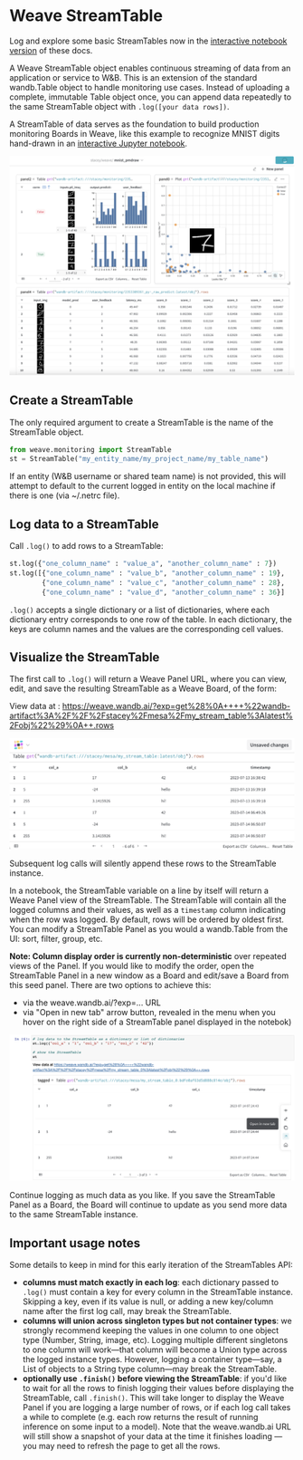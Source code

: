 # Weave StreamTable

Log and explore some basic StreamTables now in the [interactive notebook version](../ProductionMontoring/stream_table_api.ipynb) of these docs.

A Weave StreamTable object enables continuous streaming of data from an application or service to W&B. This is an extension of the standard wandb.Table object to handle monitoring use cases. Instead of uploading a complete, immutable Table object once, you can append data repeatedly to the same StreamTable object with `.log([your data rows])`.

A StreamTable of data serves as the foundation to build production monitoring Boards in Weave, like this example to recognize MNIST digits hand-drawn in an [interactive Jupyter notebook](../ProductionMonitoring/ProductionMonitoringConceptualOverview.ipynb).

![small_prodmon_board](../../../docs/assets/mnist_pm_draw_hover.png)
 
## Create a StreamTable

The only required argument to create a StreamTable is the name of the StreamTable object. 

```python
from weave.monitoring import StreamTable
st = StreamTable("my_entity_name/my_project_name/my_table_name")
```
If an entity (W&B username or shared team name) is not provided, this will attempt to  default to the current logged in entity on the local machine if there is one (via ~/.netrc file).

## Log data to a StreamTable

Call `.log()` to add rows to a StreamTable:

```python
st.log({"one_column_name" : "value_a", "another_column_name" : 7})
st.log([{"one_column_name" : "value_b", "another_column_name" : 19},
        {"one_column_name" : "value_c", "another_column_name" : 28},
        {"one_column_name" : "value_d", "another_column_name" : 36}]
```
`.log()` accepts a single dictionary or a list of dictionaries, where each dictionary entry corresponds to one row of the table. In each dictionary, the keys are column names and the values are the corresponding cell values.

## Visualize the StreamTable

The first call to `.log()` will return a Weave Panel URL, where you can view, edit, and save the resulting StreamTable as a Weave Board, of the form:

View data at : https://weave.wandb.ai/?exp=get%28%0A++++%22wandb-artifact%3A%2F%2F%2Fstacey%2Fmesa%2Fmy_stream_table%3Alatest%2Fobj%22%29%0A++.rows

![prodmon_tiny_table](../../../docs/assets/small_stream_table.png)


Subsequent log calls will silently append these rows to the StreamTable instance.

In a notebook, the StreamTable variable on a line by itself will return a Weave Panel view of the StreamTable. The StreamTable will contain all the logged columns and their values, as well as a `timestamp` column indicating when the row was logged. By default, rows will be ordered by oldest first. You can modify a StreamTable Panel as you would a wandb.Table from the UI: sort, filter, group, etc.

**Note: Column display order is currently non-deterministic** over repeated views of the Panel. If you would like to modify the order, open the StreamTable Panel in a new window as a Board and edit/save a Board from this seed panel. There are two options to achieve this:
* via the weave.wandb.ai/?exp=... URL
* via "Open in new tab" arrow button, revealed in the menu when you hover on the right side of a StreamTable panel displayed in the notebok)

![stream_table_from_notebook](../../../docs/assets/stream_table_from_notebook.png)

Continue logging as much data as you like. If you save the StreamTable Panel as a Board, the Board will continue to update as you send more data to the same StreamTable instance.

## Important usage notes 

Some details to keep in mind for this early iteration of the StreamTables API:

* **columns must match exactly in each log**: each dictionary passed to `.log()` must contain a key for every column in the StreamTable instance. Skipping a key, even if its value is null, or adding a new key/column name after the first log call, may break the StreamTable. 
* **columns will union across singleton types but not container types**: we strongly recommend keeping the values in one column to one object type (Number, String, image, etc). Logging multiple different singletons to one column will work—that column will become a Union type across the logged instance types. However, logging a container type—say, a List of objects to a String type column—may break the StreamTable.
* **optionally use `.finish()` before viewing the StreamTable**: if you'd like to wait for all the rows to finish logging their values before displaying the StreamTable, call `.finish()`. This will take longer to display the Weave Panel if you are logging a large number of rows, or if each log call takes a while to complete (e.g. each row returns the result of running inference on some input to a model). Note that the weave.wandb.ai URL will still show a snapshot of your data at the time it finishes loading — you may need to refresh the page to get all the rows.
